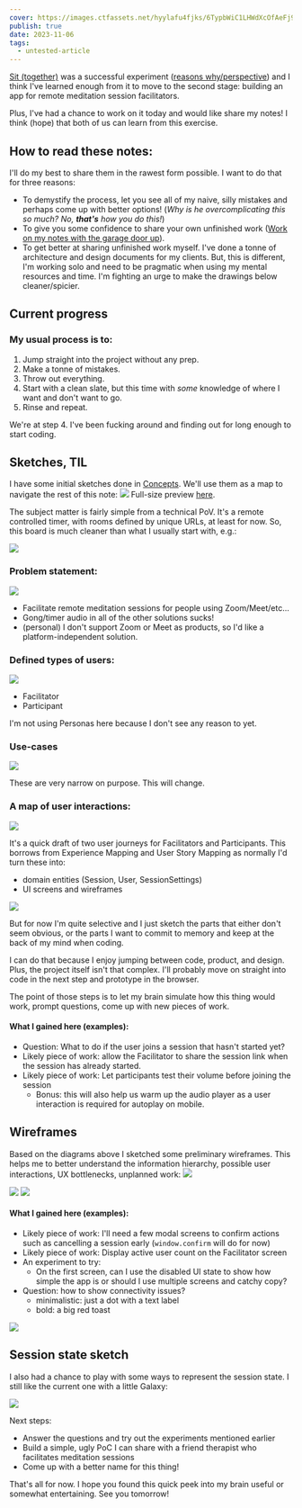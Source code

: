 ```yaml
---
cover: https://images.ctfassets.net/hyylafu4fjks/6TypbWiC1LHWdXcOfAeFj9/aa6b740eacc7de050e0980fe11cd6349/55BED3EA-FDFC-4F4E-9D01-89BAC767FCB7.jpg
publish: true
date: 2023-11-06
tags:
  - untested-article
---
```

[Sit (together)](https://nothing-together.sonnet.io) was a successful experiment ([reasons why/perspective](<../Sit., (together) – why I'm happy with it>)) and I think I've learned enough from it to move to the second stage: building an app for remote meditation session facilitators.

Plus, I've had a chance to work on it today and would like share my notes! I think (hope) that both of us can learn from this exercise.
## How to read these notes:

I'll do my best to share them in the rawest form possible. I want to do that for three reasons:

- To demystify the process, let you see all of my naive, silly mistakes and perhaps come up with better options! (*Why is he overcomplicating this so much?* *No, **that's** how you do this!*)
- To give you some confidence to share your own unfinished work ([Work on my notes with the garage door up](<../Work on my notes with the garage door up>)).
- To get better at sharing unfinished work myself. I've done a tonne of architecture and design documents for my clients. But, this is different, I'm working solo and need to be pragmatic when using my mental resources and time. I'm fighting an urge to make the drawings below cleaner/spicier.

## Current progress

### My usual process is to:

1. Jump straight into the project without any prep.
2. Make a tonne of mistakes.
3. Throw out everything.
4. Start with a clean slate, but this time with *some* knowledge of where I want and don't want to go.
5. Rinse and repeat.

We're at step 4. I've been fucking around and finding out for long enough to start coding.

## Sketches, TIL

I have some initial sketches done in [Concepts](https://concepts.app/en/). We'll use them as a map to navigate the rest of this note:
![](sit-together-concepts-0.webp)
Full-size preview [here](<../sit-part-2-dev-notes-entire-board.pdf>).

The subject matter is fairly simple from a technical PoV. It's a remote controlled timer, with rooms defined by unique URLs, at least for now. So, this board is much cleaner than what I usually start with, e.g.:

![](sit-together-concepts-0b.webp)
### Problem statement:

![](sit-together-concepts-1.webp)

- Facilitate remote meditation sessions for people using Zoom/Meet/etc...
- Gong/timer audio in all of the other solutions sucks!
- (personal) I don't support Zoom or Meet as products, so I'd like a platform-independent solution.

### Defined types of users:

![](sit-together-concepts-3.webp)

- Facilitator
- Participant

I'm not using Personas here because I don't see any reason to yet.

### Use-cases

![](sit-together-concepts-2.webp)

These are very narrow on purpose. This will change.

### A map of user interactions:

![](sit-together-concepts-4.webp)

It's a quick draft of two user journeys for Facilitators and Participants. This borrows  from Experience Mapping and User Story Mapping as normally I'd turn these into:

- domain entities (Session, User, SessionSettings)
- UI screens and wireframes

![](sit-together-concepts-5.webp)

But for now I'm quite selective and I just sketch the parts that either don't seem obvious, or the parts I want to commit to memory and keep at the back of my mind when coding. 

I can do that because I enjoy jumping between code, product, and design. Plus, the project itself isn't that complex. I'll probably move on straight into code in the next step and prototype in the browser.

The point of those steps is to let my brain simulate how this thing would work, prompt questions, come up with new pieces of work.

#### What I gained here (examples):

- Question: What to do if the user joins a session that hasn't started yet?
- Likely piece of work: allow the Facilitator to share the session link when the session has already started.
- Likely piece of work: Let participants test their volume before joining the session
	- Bonus: this will also help us warm up the audio player as a user interaction is required for autoplay on mobile.

## Wireframes

Based on the diagrams above I sketched some preliminary wireframes. This helps me to better understand the information hierarchy, possible user interactions, UX bottlenecks, unplanned work:
![](sit-together-concepts-6.webp)

![](sit-together-concepts-7.webp)
![](sit-together-concepts-8.webp)
#### What I gained here (examples):

- Likely piece of work: I'll need a few modal screens to confirm actions such as cancelling a session early (`window.confirm` will do for now)
- Likely piece of work: Display active user count on the Facilitator screen
- An experiment to try:
	- On the first screen, can I use the disabled UI state to show how simple the app is or should I use multiple screens and catchy copy?
- Question: how to show connectivity issues?
	- minimalistic: just a dot with a text label
	- bold: a big red toast

![](sit-together-concepts-5.webp)
## Session state sketch

I also had a chance to play with some ways to represent the session state. I still like the current one with a little Galaxy:

![](sit-together-concepts-9.webp)

Next steps:

- Answer the questions and try out the experiments mentioned earlier
- Build a simple, ugly PoC I can share with a friend therapist who facilitates meditation sessions
- Come up with a better name for this thing!

That's all for now. I hope you found this quick peek into my brain useful or somewhat entertaining. See you tomorrow!
